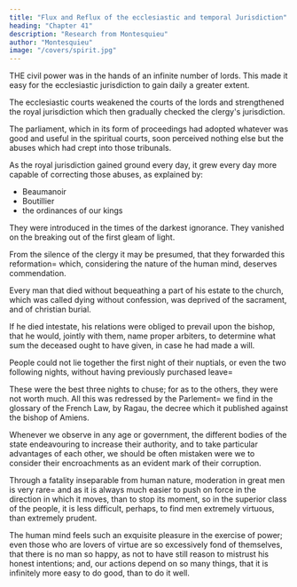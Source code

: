 ```yaml
---
title: "Flux and Reflux of the ecclesiastic and temporal Jurisdiction"
heading: "Chapter 41"
description: "Research from Montesquieu"
author: "Montesquieu"
image: "/covers/spirit.jpg"
---
```



THE civil power was in the hands of an infinite number of lords. This made it easy for the ecclesiastic jurisdiction to gain daily a greater extent.

The ecclesiastic courts weakened the courts of the lords and strengthened the royal jurisdiction which then gradually checked the clergy's jurisdiction.

The parliament, which in its form of proceedings had adopted whatever was good and useful in the spiritual courts, soon perceived nothing else but the abuses which had crept into those tribunals.

As the royal jurisdiction gained ground every day, it grew every day more capable of correcting those abuses, as explained by:
- Beaumanoir
- Boutillier
- the ordinances of our kings

 <!-- 

They were intolerable=  without enumerating them, I shall referthe reader to --> 

<!-- I shall mention only two, in which, the public interest was more directly concerned.

We know these abuses from the decrees that reformed them. --> 

They were introduced in the times of the darkest ignorance. They vanished on the breaking out of the first gleam of light.

From the silence of the clergy it may be presumed, that they forwarded this reformation=  which, considering the nature of the human mind, deserves commendation.

Every man that died without bequeathing a part of his estate to the church, which was called dying without confession,  was deprived of the sacrament, and of christian burial.

If he died intestate, his relations were obliged to prevail upon the bishop, that he would, jointly with them, name proper arbiters, to determine what sum the deceased ought to have given, in case he had made a will.

People could not lie together the first night of their nuptials, or even the two following nights, without having previously purchased leave= 

These were the best three nights to chuse; for as to the others, they were not worth much. All this was redressed by the Parlement=  we find in the glossary of the French Law, by Ragau, the decree which it published against the bishop of Amiens.

<!-- I return to the beginning of my chapter. -->

Whenever we observe in any age or government, the different bodies of the state endeavouring to increase their authority, and to take particular advantages of each other, we should be often mistaken were we to consider their encroachments as an evident mark of their corruption.

Through a fatality inseparable from human nature, moderation in great men is very rare=  and as it is always much easier to push on force in the direction in which it moves, than to stop its moment, so in the superior class of the people, it is less difficult, perhaps, to find men extremely virtuous, than extremely prudent.

The human mind feels such an exquisite pleasure in the exercise of power; even those who are lovers of virtue are so excessively fond of themselves, that there is no man so happy, as not to have still reason to mistrust his honest intentions; and, our actions depend on so many things, that it is infinitely more easy to do good, than to do it well.

